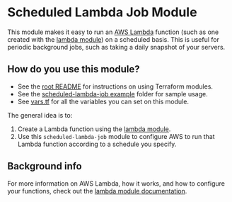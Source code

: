 # Scheduled Lambda Job Module

This module makes it easy to run an [AWS Lambda](https://aws.amazon.com/lambda/) function (such as one created with the
[lambda module](https://github.com/biptec/terraform-aws-lambda/blob/v0.1.0/modules/lambda)) on a scheduled basis. This is useful for periodic background jobs, such as taking a 
daily snapshot of your servers. 





## How do you use this module?

* See the [root README](https://github.com/biptec/terraform-aws-lambda/blob/v0.1.0/README.md) for instructions on using Terraform modules.
* See the [scheduled-lambda-job example](https://github.com/biptec/terraform-aws-lambda/blob/v0.1.0/examples/scheduled-lambda-job) folder for sample usage.
* See [vars.tf](./vars.tf) for all the variables you can set on this module.

The general idea is to:

1. Create a Lambda function using the [lambda module](https://github.com/biptec/terraform-aws-lambda/blob/v0.1.0/modules/lambda).
1. Use this `scheduled-lambda-job` module to configure AWS to run that Lambda function according to a schedule you 
   specify.





## Background info
 
For more information on AWS Lambda, how it works, and how to configure your functions, check out the [lambda module
documentation](https://github.com/biptec/terraform-aws-lambda/blob/v0.1.0/modules/lambda). 